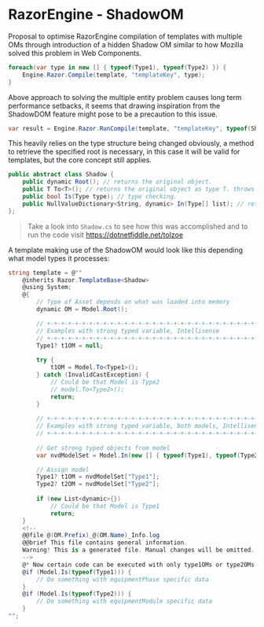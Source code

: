 # RazorEngine - ShadowOM
Proposal to optimise RazorEngine compilation of templates with multiple OMs
through introduction of a hidden Shadow OM similar to how Mozilla solved this problem in Web Components.
```csharp
foreach(var type in new [] { typeof(Type1), typeof(Type2) }) {
    Engine.Razor.Compile(template, "templateKey", type);
}
```
Above approach to solving the multiple entity problem causes long term performance setbacks,
it seems that drawing inspiration from the ShadowDOM feature might pose to be a precaution to this issue.
```csharp
var result = Engine.Razor.RunCompile(template, "templateKey", typeof(Shadow), type1OM);
```
This heavily relies on the type structure being changed obviously, a method to retrieve the specified root is necessary,
in this case it will be valid for templates, but the core concept still applies. 

```csharp
public abstract class Shadow {
    public dynamic Root(); // returns the original object.
    public T To<T>(); // returns the original object as type T. throws InvalidCastException
    public bool Is(Type type); // type checking.
    public NullValueDictionary<String, dynamic> In(Type[] list); // returns collection with matching type.
};
```

>Take a look into <code>Shadow.cs</code> to see how this was accomplished and to run the code visit https://dotnetfiddle.net/toIzoe

A template making use of the ShadowOM
would look like this depending what model types it processes:
```csharp
string template = @""
    @inherits Razor.TemplateBase<Shadow>
    @using System;
    @{
        // Type of Asset depends on what was loaded into memory
        dynamic OM = Model.Root();

        // +-+-+-+-+-+-+-+-+-+-+-+-+-+-+-+-+-+-+-+-+-+-+-+-+-+-+-+-+-+-+-+-+-+-+-+-+-+-+-+-+-+-+-+-+-+-+-+-+-+
		// Examples with strong typed variable, Intellisense
		// +-+-+-+-+-+-+-+-+-+-+-+-+-+-+-+-+-+-+-+-+-+-+-+-+-+-+-+-+-+-+-+-+-+-+-+-+-+-+-+-+-+-+-+-+-+-+-+-+-+
		Type1? t1OM = null;
		
		try {
			t1OM = Model.To<Type1>();
		} catch (InvalidCastException) {
			// Could be that Model is Type2
			// model.To<Type2>();
			return;
		}
		
		// +-+-+-+-+-+-+-+-+-+-+-+-+-+-+-+-+-+-+-+-+-+-+-+-+-+-+-+-+-+-+-+-+-+-+-+-+-+-+-+-+-+-+-+-+-+-+-+-+-+
		// Examples with strong typed variable, both models, Intellisense
		// +-+-+-+-+-+-+-+-+-+-+-+-+-+-+-+-+-+-+-+-+-+-+-+-+-+-+-+-+-+-+-+-+-+-+-+-+-+-+-+-+-+-+-+-+-+-+-+-+-+
		
		// Get strong typed objects from model
		var nvdModelSet = Model.In(new [] { typeof(Type1), typeof(Type2) });

		// Assign model
		Type1? t1OM = nvdModelSet["Type1"];
		Type2? t2OM = nvdModelSet["Type2"];
		
		if (new List<dynamic>{})
			// Could be that Model is Type1
			return;
    }
    <!--
    @@file @(OM.Prefix)_@(OM.Name)_Info.log
    @@brief This file contains general information.
    Warning! This is a generated file. Manual changes will be omitted.
    -->
    @* Now certain code can be executed with only type1OMs or type2OMs *@
    @if (Model.Is(typeof(Type1))) {
        // Do something with equipmentPhase specific data
    }
    @if (Model.Is(typeof(Type2))) {
        // Do something with equipmentModule specific data
    }
"";
```
